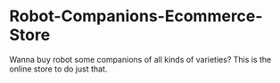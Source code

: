 # Robot-Companions-Ecommerce-Store
Wanna buy robot some companions of all kinds of varieties? This is the online store to do just that.
